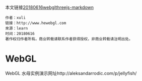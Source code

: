 本文链接[20180616webglthreejs-markdown](https://github.com/Diamondsn/note/blob/master/20180612-markdown.md)

```
作者：xuli
链接：http://www.hewebgl.com
來源：learn
时间：20180616
著作权归作者所有。商业转载请联系作者获得授权，非商业转载请注明出处。
```
# WebGL
WebGL   水母实例演示网址http://aleksandarrodic.com/p/jellyfish/